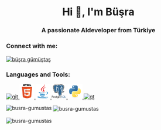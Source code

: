
<h1 align="center">Hi 👋, I'm Büşra</h1>
<h3 align="center">A passionate AIdeveloper from Türkiye</h3>

<h3 align="left">Connect with me:</h3>
<p align="left">
<a href="https://linkedin.com/in/büşra gümüştaş(https://www.linkedin.com/in/b%C3%BC%C5%9Fra-g%C3%BCm%C3%BC%C5%9Fta%C5%9F-11493225a/)" target="blank"><img align="center" src="https://raw.githubusercontent.com/rahuldkjain/github-profile-readme-generator/master/src/images/icons/Social/linked-in-alt.svg" alt="büşra gümüştaş" height="30" width="40" /></a>
</p>

<h3 align="left">Languages and Tools:</h3>
<p align="left"> <a href="https://git-scm.com/" target="_blank" rel="noreferrer"> <img src="https://www.vectorlogo.zone/logos/git-scm/git-scm-icon.svg" alt="git" width="40" height="40"/> </a> <a href="https://www.w3.org/html/" target="_blank" rel="noreferrer"> <img src="https://raw.githubusercontent.com/devicons/devicon/master/icons/html5/html5-original-wordmark.svg" alt="html5" width="40" height="40"/> </a> <a href="https://www.java.com" target="_blank" rel="noreferrer"> <img src="https://raw.githubusercontent.com/devicons/devicon/master/icons/java/java-original.svg" alt="java" width="40" height="40"/> </a> <a href="https://www.postgresql.org" target="_blank" rel="noreferrer"> <img src="https://raw.githubusercontent.com/devicons/devicon/master/icons/postgresql/postgresql-original-wordmark.svg" alt="postgresql" width="40" height="40"/> </a> <a href="https://www.python.org" target="_blank" rel="noreferrer"> <img src="https://raw.githubusercontent.com/devicons/devicon/master/icons/python/python-original.svg" alt="python" width="40" height="40"/> </a> <a href="https://www.qt.io/" target="_blank" rel="noreferrer"> <img src="https://upload.wikimedia.org/wikipedia/commons/0/0b/Qt_logo_2016.svg" alt="qt" width="40" height="40"/> </a> </p>

<p><img align="left" src="https://github-readme-stats.vercel.app/api/top-langs?username=busra-gumustas&show_icons=true&locale=en&layout=compact" alt="busra-gumustas" /></p>

<p>&nbsp;<img align="center" src="https://github-readme-stats.vercel.app/api?username=busra-gumustas&show_icons=true&locale=en" alt="busra-gumustas" /></p>

<p><img align="center" src="https://github-readme-streak-stats.herokuapp.com/?user=busra-gumustas&" alt="busra-gumustas" /></p>
